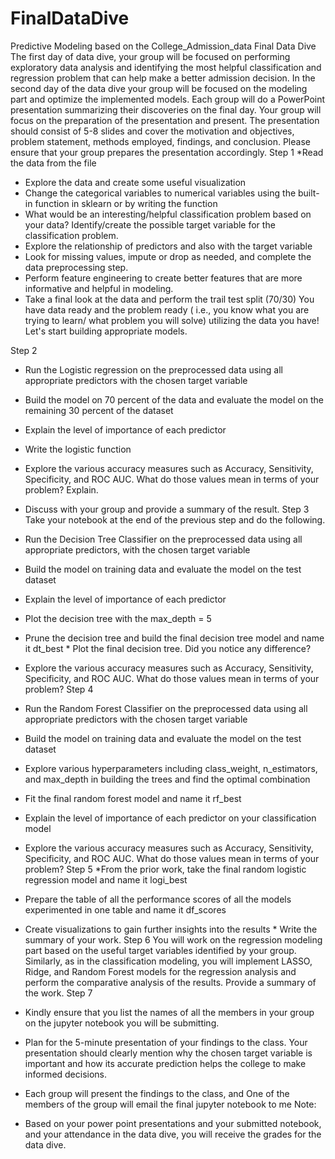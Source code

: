 # FinalDataDive

Predictive Modeling based on the College_Admission_data
Final Data Dive
The first day of data dive, your group will be focused on performing exploratory data analysis and identifying the most helpful classification and regression problem that can help make a better admission decision.
In the second day of the data dive your group will be focused on the modeling part and optimize the implemented models.
Each group will do a PowerPoint presentation summarizing their discoveries on the final day. Your group will focus on the preparation of the presentation and present. The presentation should consist of 5-8 slides and cover the motivation and objectives, problem statement, methods employed, findings, and conclusion. Please ensure that your group prepares the presentation accordingly.
Step 1
*Read the data from the file
* Explore the data and create some useful visualization
* Change the categorical variables to numerical variables using the built-in function in sklearn or by writing the function
* What would be an interesting/helpful classification problem based on your data? Identify/create the possible target variable for the classification problem.
* Explore the relationship of predictors and also with the target variable
* Look for missing values, impute or drop as needed, and complete the data preprocessing step.
* Perform feature engineering to create better features that are more informative and helpful in modeling.
* Take a final look at the data and perform the trail test split (70/30)
You have data ready and the problem ready ( i.e., you know what you are trying to learn/ what problem you will solve) utilizing the data you have! Let's start building appropriate models.

Step 2
* Run the Logistic regression on the preprocessed data using all appropriate predictors with the chosen target variable
* Build the model on 70 percent of the data and evaluate the model on the remaining 30 percent of the dataset
* Explain the level of importance of each predictor
* Write the logistic function
* Explore the various accuracy measures such as Accuracy, Sensitivity, Specificity, and ROC AUC. What do those values mean in terms of your problem? Explain.
* Discuss with your group and provide a summary of the result.
Step 3
Take your notebook at the end of the previous step and do the following.
* Run the Decision Tree Classifier on the preprocessed data using all appropriate predictors, with the chosen target variable
* Build the model on training data and evaluate the model on the test dataset
* Explain the level of importance of each predictor
* Plot the decision tree with the max_depth = 5
* Prune the decision tree and build the final decision tree model and name it dt_best * Plot the final decision tree. Did you notice any difference?
* Explore the various accuracy measures such as Accuracy, Sensitivity, Specificity, and ROC AUC. What do those values mean in terms of your problem?
Step 4
* Run the Random Forest Classifier on the preprocessed data using all appropriate predictors with the chosen target variable
* Build the model on training data and evaluate the model on the test dataset
* Explore various hyperparameters including class_weight, n_estimators, and max_depth in building the trees and find the optimal combination
* Fit the final random forest model and name it rf_best
* Explain the level of importance of each predictor on your classification model

* Explore the various accuracy measures such as Accuracy, Sensitivity, Specificity, and ROC AUC. What do those values mean in terms of your problem?
Step 5
*From the prior work, take the final random logistic regression model and name it logi_best
* Prepare the table of all the performance scores of all the models experimented in one table and name it df_scores
* Create visualizations to gain further insights into the results * Write the summary of your work.
Step 6
You will work on the regression modeling part based on the useful target variables identified by your group.
Similarly, as in the classification modeling, you will implement LASSO, Ridge, and Random Forest models for the regression analysis and perform the comparative analysis of the results.
Provide a summary of the work.
Step 7
* Kindly ensure that you list the names of all the members in your group on the jupyter notebook you will be submitting.
* Plan for the 5-minute presentation of your findings to the class. Your presentation should clearly mention why the chosen target variable is important and how its accurate prediction helps the college to make informed decisions.
* Each group will present the findings to the class, and One of the members of the group will email the final jupyter notebook to me
Note:
* Based on your power point presentations and your submitted notebook, and your attendance in the data dive, you will receive the grades for the data dive.
